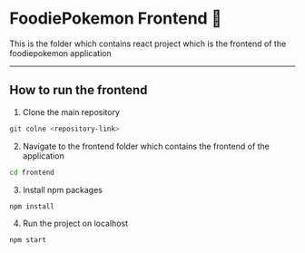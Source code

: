 # FoodiePokemon Frontend 🎃

This is the folder which contains react project which is the frontend of the foodiepokemon application

---

## How to run the frontend
1. Clone the main repository
```bash
git colne <repository-link>
```

2. Navigate to the frontend folder which contains the frontend of the application
```bash
cd frontend
```

3. Install npm packages
```bash
npm install
```

4. Run the project on localhost
```bash
npm start
```